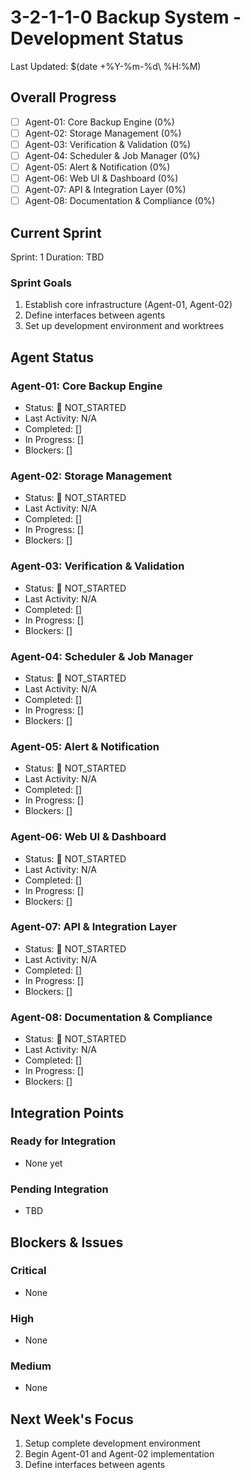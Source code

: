 # 3-2-1-1-0 Backup System - Development Status

Last Updated: $(date +%Y-%m-%d\ %H:%M)

## Overall Progress

- [ ] Agent-01: Core Backup Engine (0%)
- [ ] Agent-02: Storage Management (0%)
- [ ] Agent-03: Verification & Validation (0%)
- [ ] Agent-04: Scheduler & Job Manager (0%)
- [ ] Agent-05: Alert & Notification (0%)
- [ ] Agent-06: Web UI & Dashboard (0%)
- [ ] Agent-07: API & Integration Layer (0%)
- [ ] Agent-08: Documentation & Compliance (0%)

## Current Sprint

Sprint: 1
Duration: TBD

### Sprint Goals

1. Establish core infrastructure (Agent-01, Agent-02)
2. Define interfaces between agents
3. Set up development environment and worktrees

## Agent Status

### Agent-01: Core Backup Engine
- Status: 🔴 NOT_STARTED
- Last Activity: N/A
- Completed: []
- In Progress: []
- Blockers: []

### Agent-02: Storage Management
- Status: 🔴 NOT_STARTED
- Last Activity: N/A
- Completed: []
- In Progress: []
- Blockers: []

### Agent-03: Verification & Validation
- Status: 🔴 NOT_STARTED
- Last Activity: N/A
- Completed: []
- In Progress: []
- Blockers: []

### Agent-04: Scheduler & Job Manager
- Status: 🔴 NOT_STARTED
- Last Activity: N/A
- Completed: []
- In Progress: []
- Blockers: []

### Agent-05: Alert & Notification
- Status: 🔴 NOT_STARTED
- Last Activity: N/A
- Completed: []
- In Progress: []
- Blockers: []

### Agent-06: Web UI & Dashboard
- Status: 🔴 NOT_STARTED
- Last Activity: N/A
- Completed: []
- In Progress: []
- Blockers: []

### Agent-07: API & Integration Layer
- Status: 🔴 NOT_STARTED
- Last Activity: N/A
- Completed: []
- In Progress: []
- Blockers: []

### Agent-08: Documentation & Compliance
- Status: 🔴 NOT_STARTED
- Last Activity: N/A
- Completed: []
- In Progress: []
- Blockers: []

## Integration Points

### Ready for Integration
- None yet

### Pending Integration
- TBD

## Blockers & Issues

### Critical
- None

### High
- None

### Medium
- None

## Next Week's Focus

1. Setup complete development environment
2. Begin Agent-01 and Agent-02 implementation
3. Define interfaces between agents
